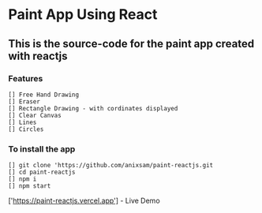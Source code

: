 # Paint App Using React

## This is the source-code for the paint app created with reactjs

### Features

    [] Free Hand Drawing
    [] Eraser
    [] Rectangle Drawing - with cordinates displayed
    [] Clear Canvas
    [] Lines
    [] Circles


### To install the app

    [] git clone 'https://github.com/anixsam/paint-reactjs.git
    [] cd paint-reactjs
    [] npm i
    [] npm start


['https://paint-reactjs.vercel.app'] - Live Demo